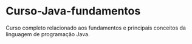 # Curso-Java-fundamentos

Curso completo relacionado aos fundamentos e principais conceitos da linguagem de programação Java.
